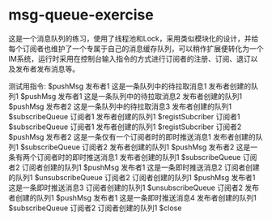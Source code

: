 # msg-queue-exercise
这是一个消息队列的练习，使用了线程池和Lock，采用类似模块化的设计，并给每个订阅者也维护了一个专属于自己的消息缓存队列，可以稍作扩展便转化为一个IM系统，运行时采用在控制台输入指令的方式进行订阅者的注册、订阅、退订以及发布者发布消息等。

测试用指令:
$pushMsg 发布者1 这是一条队列中的待拉取消息1 发布者创建的队列1
$pushMsg 发布者1 这是一条队列中的待拉取消息2 发布者创建的队列1
$pushMsg 发布者2 这是一条队列中的待拉取消息3 发布者创建的队列1
$subscribeQueue 订阅者1 发布者创建的队列1
$registSubcriber 订阅者1
$subscribeQueue 订阅者1 发布者创建的队列1
$registSubcriber 订阅者2
$pushMsg 发布者2 这是一条仅有一个订阅者时的即时推送消息1 发布者创建的队列1
$subscribeQueue 订阅者2 发布者创建的队列1
$pushMsg 发布者2 这是一条有两个订阅者时的即时推送消息1 发布者创建的队列1
$subscribeQueue 订阅者2 订阅者创建的队列1
$pushMsg 发布者1 这是一条即时推送消息2 订阅者创建的队列1
$unsubscribeQueue 订阅者2 订阅者创建的队列1
$pushMsg 发布者1 这是一条即时推送消息3 订阅者创建的队列1
$unsubscribeQueue 订阅者2 发布者创建的队列1
$pushMsg 发布者1 这是一条即时推送消息4 发布者创建的队列1
$subscribeQueue 订阅者2 订阅者创建的队列1
$close
